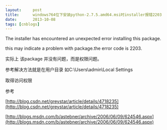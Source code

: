 ```yaml
---
layout:     post
title:      windows764位下安装python-2.7.5.amd64.msi时installer报错2203
date:       2013-10-08
tags: [cnblogs]
---
```

The installer has encountered an unexpected error installing this package.

this may indicate a problem with package.the error code is 2203.

实际上 该package 并没有问题，而是权限问题。

参考解决方法就是在用户目录 如C:\Users\admin\Local Settings

取得访问权限

参考

[http://blog.csdn.net/greystar/article/details/4718235](http://blog.csdn.net/greystar/article/details/4718235)

[http://blogs.msdn.com/b/astebner/archive/2006/06/09/624546.aspx](http://blogs.msdn.com/b/astebner/archive/2006/06/09/624546.aspx)
